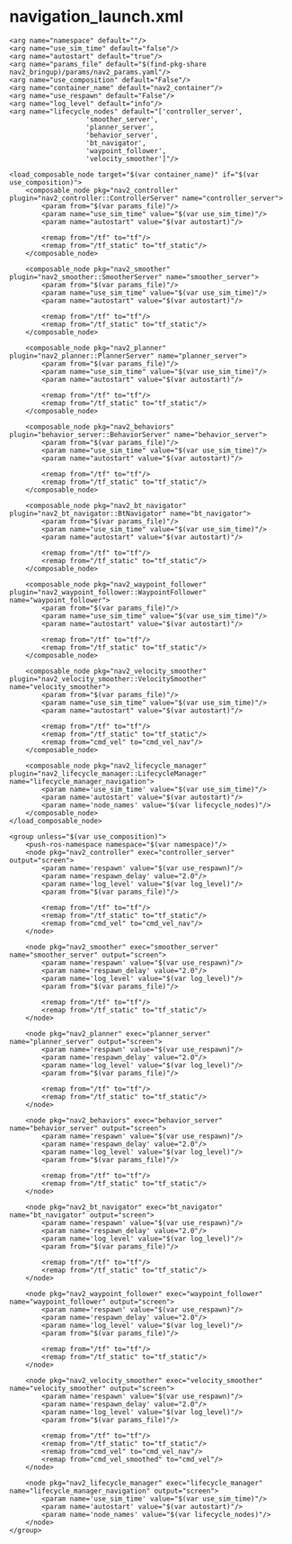 # navigation_launch.xml
<?xml version='1.0'?>
<launch>
    <set_env name="RCUTILS_LOGGING_BUFFERED_STREAM" value="1"/>

    <arg name="namespace" default=""/>
    <arg name="use_sim_time" default="false"/>
    <arg name="autostart" default="true"/>
    <arg name="params_file" default="$(find-pkg-share nav2_bringup)/params/nav2_params.yaml"/>
    <arg name="use_composition" default="False"/>
    <arg name="container_name" default="nav2_container"/>
    <arg name="use_respawn" default="False"/>
    <arg name="log_level" default="info"/>
    <arg name="lifecycle_nodes" default="['controller_server',
                       'smoother_server',
                       'planner_server',
                       'behavior_server',
                       'bt_navigator',
                       'waypoint_follower',
                       'velocity_smoother']"/>
    
    <load_composable_node target="$(var container_name)" if="$(var use_composition)">    
        <composable_node pkg="nav2_controller" plugin="nav2_controller::ControllerServer" name="controller_server">            
            <param from="$(var params_file)"/>
            <param name="use_sim_time" value="$(var use_sim_time)"/>
            <param name="autostart" value="$(var autostart)"/>

            <remap from="/tf" to="tf"/>
            <remap from="/tf_static" to="tf_static"/>
        </composable_node>

        <composable_node pkg="nav2_smoother" plugin="nav2_smoother::SmootherServer" name="smoother_server">            
            <param from="$(var params_file)"/>
            <param name="use_sim_time" value="$(var use_sim_time)"/>
            <param name="autostart" value="$(var autostart)"/>

            <remap from="/tf" to="tf"/>
            <remap from="/tf_static" to="tf_static"/>
        </composable_node>  

        <composable_node pkg="nav2_planner" plugin="nav2_planner::PlannerServer" name="planner_server">            
            <param from="$(var params_file)"/>
            <param name="use_sim_time" value="$(var use_sim_time)"/>
            <param name="autostart" value="$(var autostart)"/>

            <remap from="/tf" to="tf"/>
            <remap from="/tf_static" to="tf_static"/>
        </composable_node>  

        <composable_node pkg="nav2_behaviors" plugin="behavior_server::BehaviorServer" name="behavior_server">            
            <param from="$(var params_file)"/>
            <param name="use_sim_time" value="$(var use_sim_time)"/>
            <param name="autostart" value="$(var autostart)"/>

            <remap from="/tf" to="tf"/>
            <remap from="/tf_static" to="tf_static"/>
        </composable_node>  

        <composable_node pkg="nav2_bt_navigator" plugin="nav2_bt_navigator::BtNavigator" name="bt_navigator">            
            <param from="$(var params_file)"/>
            <param name="use_sim_time" value="$(var use_sim_time)"/>
            <param name="autostart" value="$(var autostart)"/>

            <remap from="/tf" to="tf"/>
            <remap from="/tf_static" to="tf_static"/>
        </composable_node>  

        <composable_node pkg="nav2_waypoint_follower" plugin="nav2_waypoint_follower::WaypointFollower" name="waypoint_follower">            
            <param from="$(var params_file)"/>
            <param name="use_sim_time" value="$(var use_sim_time)"/>
            <param name="autostart" value="$(var autostart)"/>

            <remap from="/tf" to="tf"/>
            <remap from="/tf_static" to="tf_static"/>
        </composable_node>  

        <composable_node pkg="nav2_velocity_smoother" plugin="nav2_velocity_smoother::VelocitySmoother" name="velocity_smoother">            
            <param from="$(var params_file)"/>
            <param name="use_sim_time" value="$(var use_sim_time)"/>
            <param name="autostart" value="$(var autostart)"/>

            <remap from="/tf" to="tf"/>
            <remap from="/tf_static" to="tf_static"/>
            <remap from="cmd_vel" to="cmd_vel_nav"/>
        </composable_node>  

        <composable_node pkg="nav2_lifecycle_manager" plugin="nav2_lifecycle_manager::LifecycleManager" name="lifecycle_manager_navigation">            
            <param name='use_sim_time' value="$(var use_sim_time)"/>
            <param name='autostart' value="$(var autostart)"/>
            <param name='node_names' value="$(var lifecycle_nodes)"/>
        </composable_node>          
    </load_composable_node>

    <group unless="$(var use_composition)">
        <push-ros-namespace namespace="$(var namespace)"/>
        <node pkg="nav2_controller" exec="controller_server" output="screen">
            <param name='respawn' value="$(var use_respawn)"/>
            <param name='respawn_delay' value="2.0"/>
            <param name='log_level' value="$(var log_level)"/>
            <param from="$(var params_file)"/>

            <remap from="/tf" to="tf"/>
            <remap from="/tf_static" to="tf_static"/>
            <remap from="cmd_vel" to="cmd_vel_nav"/>
        </node>

        <node pkg="nav2_smoother" exec="smoother_server" name="smoother_server" output="screen">
            <param name='respawn' value="$(var use_respawn)"/>
            <param name='respawn_delay' value="2.0"/>
            <param name='log_level' value="$(var log_level)"/>
            <param from="$(var params_file)"/>

            <remap from="/tf" to="tf"/>
            <remap from="/tf_static" to="tf_static"/>
        </node>

        <node pkg="nav2_planner" exec="planner_server" name="planner_server" output="screen">
            <param name='respawn' value="$(var use_respawn)"/>
            <param name='respawn_delay' value="2.0"/>
            <param name='log_level' value="$(var log_level)"/>
            <param from="$(var params_file)"/>

            <remap from="/tf" to="tf"/>
            <remap from="/tf_static" to="tf_static"/>
        </node>

        <node pkg="nav2_behaviors" exec="behavior_server" name="behavior_server" output="screen">
            <param name='respawn' value="$(var use_respawn)"/>
            <param name='respawn_delay' value="2.0"/>
            <param name='log_level' value="$(var log_level)"/>
            <param from="$(var params_file)"/>

            <remap from="/tf" to="tf"/>
            <remap from="/tf_static" to="tf_static"/>
        </node>

        <node pkg="nav2_bt_navigator" exec="bt_navigator" name="bt_navigator" output="screen">
            <param name='respawn' value="$(var use_respawn)"/>
            <param name='respawn_delay' value="2.0"/>
            <param name='log_level' value="$(var log_level)"/>
            <param from="$(var params_file)"/>

            <remap from="/tf" to="tf"/>
            <remap from="/tf_static" to="tf_static"/>
        </node>

        <node pkg="nav2_waypoint_follower" exec="waypoint_follower" name="waypoint_follower" output="screen">
            <param name='respawn' value="$(var use_respawn)"/>
            <param name='respawn_delay' value="2.0"/>
            <param name='log_level' value="$(var log_level)"/>
            <param from="$(var params_file)"/>

            <remap from="/tf" to="tf"/>
            <remap from="/tf_static" to="tf_static"/>
        </node>

        <node pkg="nav2_velocity_smoother" exec="velocity_smoother" name="velocity_smoother" output="screen">
            <param name='respawn' value="$(var use_respawn)"/>
            <param name='respawn_delay' value="2.0"/>
            <param name='log_level' value="$(var log_level)"/>
            <param from="$(var params_file)"/>

            <remap from="/tf" to="tf"/>
            <remap from="/tf_static" to="tf_static"/>
            <remap from="cmd_vel" to="cmd_vel_nav"/>
            <remap from="cmd_vel_smoothed" to="cmd_vel"/>
        </node>

        <node pkg="nav2_lifecycle_manager" exec="lifecycle_manager" name="lifecycle_manager_navigation" output="screen">
            <param name='use_sim_time' value="$(var use_sim_time)"/>
            <param name='autostart' value="$(var autostart)"/>
            <param name='node_names' value="$(var lifecycle_nodes)"/>
        </node>
    </group>

</launch>
